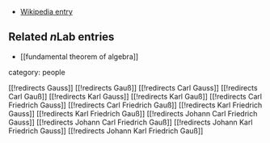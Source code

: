 
* [Wikipedia entry](http://en.wikipedia.org/wiki/Carl_Friedrich_Gauss)

## Related $n$Lab entries

* [[fundamental theorem of algebra]]


category: people

[[!redirects Gauss]]
[[!redirects Gauß]]
[[!redirects Carl Gauss]]
[[!redirects Carl Gauß]]
[[!redirects Karl Gauss]]
[[!redirects Karl Gauß]]
[[!redirects Carl Friedrich Gauss]]
[[!redirects Carl Friedrich Gauß]]
[[!redirects Karl Friedrich Gauss]]
[[!redirects Karl Friedrich Gauß]]
[[!redirects Johann Carl Friedrich Gauss]]
[[!redirects Johann Carl Friedrich Gauß]]
[[!redirects Johann Karl Friedrich Gauss]]
[[!redirects Johann Karl Friedrich Gauß]]
